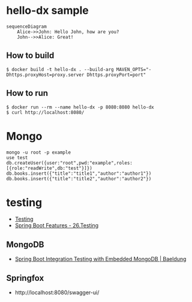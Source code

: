 # hello-dx sample

```mermaid
sequenceDiagram
    Alice->>John: Hello John, how are you?
    John-->>Alice: Great!
```

## How to build

```
$ docker build -t hello-dx . --build-arg MAVEN_OPTS="-Dhttps.proxyHost=proxy.server Dhttps.proxyPort=port"
```

## How to run

```
$ docker run --rm --name hello-dx -p 8080:8080 hello-dx
$ curl http://localhost:8080/
```

# Mongo

```
mongo -u root -p example
use test
db.createUser({user:"root",pwd:"example",roles:[{role:"readWrite",db:"test"}]})
db.books.insert({"title":"title1","author":"author1"})
db.books.insert({"title":"title2","author":"author2"})
```

# testing

- [Testing](https://docs.spring.io/spring-framework/docs/5.2.12.RELEASE/spring-framework-reference/testing.html#testing)
- [Spring Boot Features - 26.Testing](https://docs.spring.io/spring-boot/docs/2.3.8.RELEASE/reference/html/spring-boot-features.html#boot-features-testing)

## MongoDB

- [Spring Boot Integration Testing with Embedded MongoDB | Baeldung](https://www.baeldung.com/spring-boot-embedded-mongodb)

## Springfox

- http://localhost:8080/swagger-ui/

